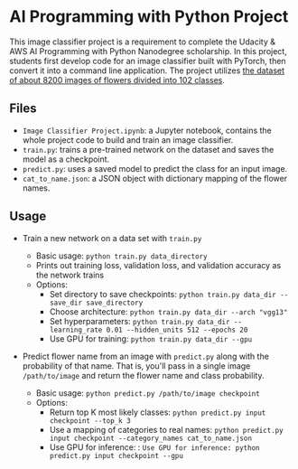 # AI Programming with Python Project

This image classifier project is a requirement to complete the Udacity & AWS AI Programming with Python Nanodegree scholarship. In this project, students first develop code for an image classifier built with PyTorch, then convert it into a command line application.
The project utilizes [the dataset of about 8200 images of flowers divided into 102 classes](https://www.robots.ox.ac.uk/~vgg/data/flowers/102/index.html). 

## Files
- `Image Classifier Project.ipynb`: a Jupyter notebook, contains the whole project code to build and train an image classifier.
- `train.py`: trains a pre-trained network on the dataset and saves the model as a checkpoint.
- `predict.py`: uses a saved model to predict the class for an input image.
- `cat_to_name.json`: a JSON object with dictionary mapping of the flower names.

## Usage
- Train a new network on a data set with `train.py`
  - Basic usage: `python train.py data_directory`
  - Prints out training loss, validation loss, and validation accuracy as the network trains
  - Options:
    - Set directory to save checkpoints: `python train.py data_dir --save_dir save_directory`
    - Choose architecture: `python train.py data_dir --arch "vgg13"`
    - Set hyperparameters: `python train.py data_dir --learning_rate 0.01 --hidden_units 512 --epochs 20`
    - Use GPU for training: `python train.py data_dir --gpu`
    
- Predict flower name from an image with `predict.py` along with the probability of that name. 
That is, you'll pass in a single image `/path/to/image` and return the flower name and class probability.
  - Basic usage: `python predict.py /path/to/image checkpoint`
  - Options:
    - Return top K most likely classes: `python predict.py input checkpoint --top_k 3`
    - Use a mapping of categories to real names: `python predict.py input checkpoint --category_names cat_to_name.json`
    - Use GPU for inference: : `Use GPU for inference: python predict.py input checkpoint --gpu`
